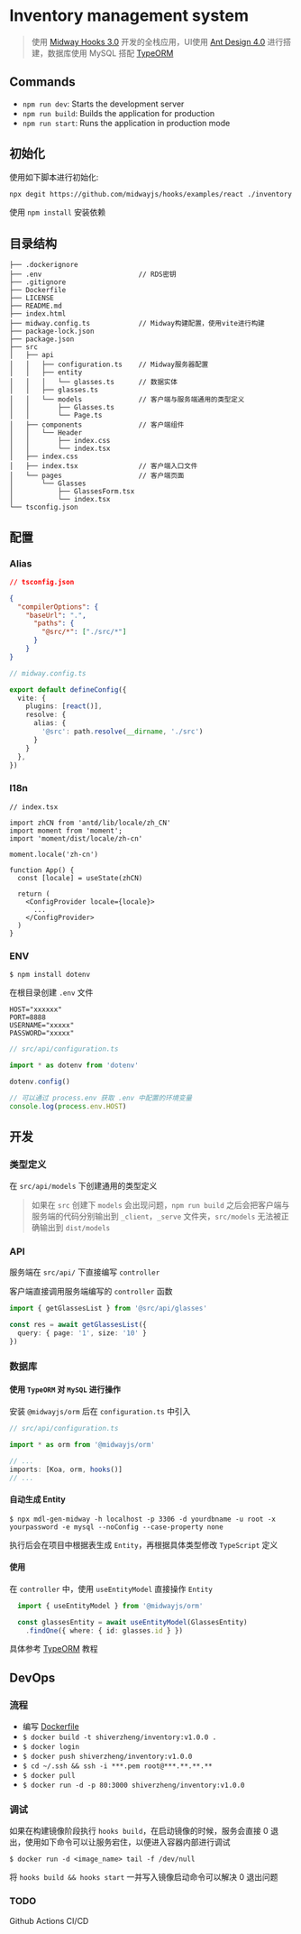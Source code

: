# Inventory management system

> 使用 [Midway Hooks 3.0](http://midwayjs.org/docs/hooks/intro) 开发的全栈应用，UI使用 [Ant Design 4.0](https://ant.design/docs/react/introduce-cn) 进行搭建，数据库使用 MySQL 搭配 [TypeORM](https://typeorm.io/)

## Commands

- `npm run dev`: Starts the development server
- `npm run build`: Builds the application for production
- `npm run start`: Runs the application in production mode

## 初始化

使用如下脚本进行初始化:

```bash
npx degit https://github.com/midwayjs/hooks/examples/react ./inventory
```

使用 `npm install` 安装依赖

## 目录结构

``` tree
├── .dockerignore
├── .env                        // RDS密钥
├── .gitignore
├── Dockerfile
├── LICENSE
├── README.md
├── index.html
├── midway.config.ts            // Midway构建配置，使用vite进行构建
├── package-lock.json
├── package.json
├── src
│   ├── api
│   │   ├── configuration.ts    // Midway服务器配置
│   │   ├── entity
│   │   │   └── glasses.ts      // 数据实体
│   │   ├── glasses.ts
│   │   └── models              // 客户端与服务端通用的类型定义
│   │       ├── Glasses.ts
│   │       └── Page.ts
│   ├── components              // 客户端组件
│   │   └── Header
│   │       ├── index.css
│   │       └── index.tsx
│   ├── index.css
│   ├── index.tsx               // 客户端入口文件
│   └── pages                   // 客户端页面
│       └── Glasses
│           ├── GlassesForm.tsx
│           └── index.tsx
└── tsconfig.json
```

## 配置

### Alias
```json
// tsconfig.json

{
  "compilerOptions": {
    "baseUrl": ".",
      "paths": {
        "@src/*": ["./src/*"]
      }
    }
}
```
```ts
// midway.config.ts

export default defineConfig({
  vite: {
    plugins: [react()],
    resolve: {
      alias: {
        '@src': path.resolve(__dirname, './src')
      }
    }
  },
})
```

### I18n

```tsx
// index.tsx

import zhCN from 'antd/lib/locale/zh_CN'
import moment from 'moment';
import 'moment/dist/locale/zh-cn'

moment.locale('zh-cn')

function App() {
  const [locale] = useState(zhCN)

  return (
    <ConfigProvider locale={locale}>
      ...
    </ConfigProvider>
  )
}
```

### ENV
```
$ npm install dotenv
```
在根目录创建 `.env` 文件
```
HOST="xxxxxx"
PORT=8888
USERNAME="xxxxx"
PASSWORD="xxxxx"
```

```ts
// src/api/configuration.ts

import * as dotenv from 'dotenv'

dotenv.config()

// 可以通过 process.env 获取 .env 中配置的环境变量
console.log(process.env.HOST)
```

## 开发

### 类型定义

在 `src/api/models` 下创建通用的类型定义
> 如果在 `src` 创建下 `models` 会出现问题，`npm run build` 之后会把客户端与服务端的代码分别输出到 `_client`，`_serve` 文件夹，`src/models` 无法被正确输出到 `dist/models`


### API

服务端在 `src/api/` 下直接编写 `controller`

客户端直接调用服务端编写的 `controller` 函数
```ts
import { getGlassesList } from '@src/api/glasses'

const res = await getGlassesList({
  query: { page: '1', size: '10' }
})
```

### 数据库

#### 使用 `TypeORM` 对 `MySQL` 进行操作

安装 `@midwayjs/orm` 后在 `configuration.ts` 中引入

```ts
// src/api/configuration.ts

import * as orm from '@midwayjs/orm'

// ...
imports: [Koa, orm, hooks()]
// ...
```

#### 自动生成 Entity

``` shell
$ npx mdl-gen-midway -h localhost -p 3306 -d yourdbname -u root -x yourpassword -e mysql --noConfig --case-property none
```
执行后会在项目中根据表生成 `Entity`，再根据具体类型修改 `TypeScript` 定义

#### 使用
在 `controller` 中，使用 `useEntityModel` 直接操作 `Entity`
```ts
  import { useEntityModel } from '@midwayjs/orm'

  const glassesEntity = await useEntityModel(GlassesEntity)
    .findOne({ where: { id: glasses.id } })
```
具体参考 [TypeORM](https://typeorm.io/) 教程

## DevOps

### 流程

- 编写 [Dockerfile](./Dockerfile)
- `$ docker build -t shiverzheng/inventory:v1.0.0 .`
- `$ docker login`
- `$ docker push shiverzheng/inventory:v1.0.0`
- `$ cd ~/.ssh && ssh -i ***.pem root@***.**.**.**`
- `$ docker pull`
- `$ docker run -d -p 80:3000 shiverzheng/inventory:v1.0.0`

### 调试

如果在构建镜像阶段执行 `hooks build`，在启动镜像的时候，服务会直接 0 退出，使用如下命令可以让服务宕住，以便进入容器内部进行调试

``` shell
$ docker run -d <image_name> tail -f /dev/null
```
将 `hooks build && hooks start` 一并写入镜像启动命令可以解决 0 退出问题

### TODO

Github Actions CI/CD 